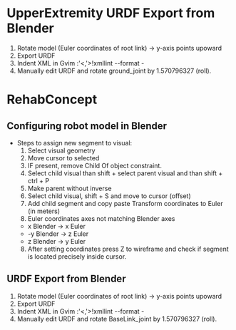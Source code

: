 # UpperExtremity URDF Export from Blender
1. Rotate model (Euler coordinates of root link) -> y-axis points upoward
2. Export URDF
3. Indent XML in Gvim  :'<,'>!xmllint --format -
3. Manually edit URDF and rotate ground_joint by 1.570796327 (roll).

# RehabConcept
## Configuring robot model in Blender
- Steps to assign new segment to visual:
  1. Select visual geometry
  2. Move cursor to selected
  3. IF present, remove Child Of object constraint.
  3. Select child visual than shift + select parent visual and than
  shift + ctrl + P
  4. Make parent without inverse
  5. Select child visual, shift + S and move to cursor (offset)
  6. Add child segment and copy paste Transform coordinates to Euler (in
     meters)
  7. Euler coordinates axes not matching Blender axes
    - x Blender -> x Euler
    - -y Blender -> z Euler
    - z Blender -> y Euler
  8. After setting coordinates press Z to wireframe and check if segment is
     located precisely inside cursor.

## URDF Export from Blender
1. Rotate model (Euler coordinates of root link) -> y-axis points upoward
2. Export URDF
3. Indent XML in Gvim  :'<,'>!xmllint --format -
3. Manually edit URDF and rotate BaseLink_joint by 1.570796327 (roll).
